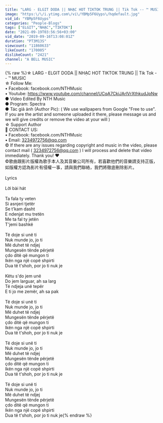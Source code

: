 ```yaml
---
title: "LARG - ELGIT DODA || NHẠC HOT TIKTOK TRUNG || Tik Tok -- ™ MUSIC"
image: "https:\/\/i.ytimg.com\/vi\/YBMp5F6Uyps\/hqdefault.jpg"
vid_id: "YBMp5F6Uyps"
categories: "People-Blogs"
tags: ["ELGIT","NHẠC","TIKTOK"]
date: "2021-09-19T03:56:56+03:00"
vid_date: "2019-09-16T13:08:01Z"
duration: "PT3M13S"
viewcount: "11860633"
likeCount: "170005"
dislikeCount: "2421"
channel: "A BELL MUSIC"
---
```

{% raw %}☆ LARG - ELGIT DODA || NHẠC HOT TIKTOK TRUNG || Tik Tok -- ™ MUSIC<br />☆ Follow Me:<br />• Facebook: facebook.com/NTHMusic<br />• Youtube: <a rel="nofollow" target="blank" href="https://www.youtube.com/channel/UCqA7CkiJArlVrXthkudJpNw">https://www.youtube.com/channel/UCqA7CkiJArlVrXthkudJpNw</a><br />● Video Edited By NTH Music<br />● Program: Spectra<br />● Tác giả ảnh (Author Pic): ( We use wallpapers from Google &quot;Free to use&quot;. If you are the artist and someone uploaded it there, please message us and we will give credits or remove the video at your will )<br />☆ Support Author <br />🔔 CONTACT US: <br />• Facebook: facebook.com/NTHMusic<br />• Email: 3234972756@qq.com<br />© If there are any issues regarding copyright and music in the video, please contact mail ( 3234972756@qq.com ) I will process and delete that video immediately. Thank you! ❤️<br />©歌曲跟影片版權為歌手本人及其音樂公司所有，若喜歡他們的音樂請支持正版，如版權方認為影片有侵權一事，請與我們聯絡，我們將徹底刪除影片。<br /><br />Lyrics <br /><br />Lời bài hát<br /><br />Ta fala ty veten<br />Si asnjeri tjetër<br />Se t'kam dasht<br />E ndenjat mu tretën<br />Me ta fal ty jetën<br />T'jemi bashkë<br /><br />Të doje si unë ti<br />Nuk munde jo, jo ti<br />Më duhet të ndjej<br />Mungesën tënde përjetë<br />çdo ditë që mungon ti<br />Ikën nga një copë shpirti<br />Dua të t'shoh, por jo ti nuk je<br /><br />Këtu s'do jem unë<br />Do jem larguar, ah sa larg<br />Të ndjeja unë tepër<br />E ti jo me zemër, ah sa pak<br /><br />Të doje si unë ti<br />Nuk munde jo, jo ti<br />Më duhet të ndjej<br />Mungesën tënde përjetë<br />çdo ditë që mungon ti<br />Ikën nga një copë shpirti<br />Dua të t'shoh, por jo ti nuk je<br /><br />Të doje si unë ti<br />Nuk munde jo, jo ti<br />Më duhet të ndjej<br />Mungesën tënde përjetë<br />çdo ditë që mungon ti<br />Ikën nga një copë shpirti<br />Dua të t'shoh, por jo ti nuk je<br /><br />Të doje si unë ti<br />Nuk munde jo, jo ti<br />Më duhet të ndjej<br />Mungesën tënde përjetë<br />çdo ditë që mungon ti<br />Ikën nga një copë shpirti<br />Dua të t'shoh, por jo ti nuk je{% endraw %}
